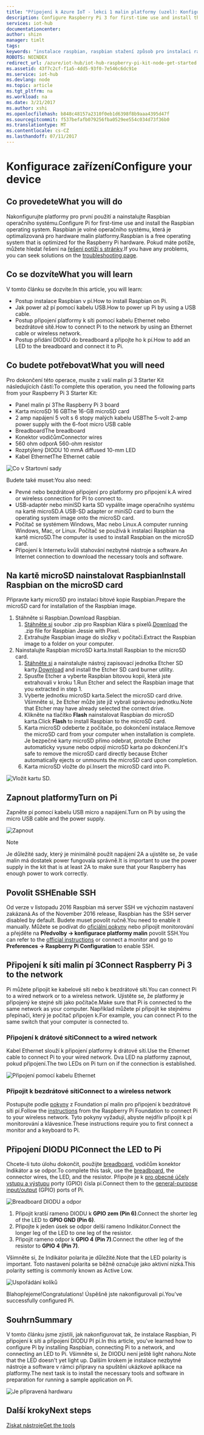 ```yaml
---
title: "Připojení k Azure IoT - lekci 1 malin platformy (uzel): Konfigurace zařízení | Microsoft Docs"
description: Configure Raspberry Pi 3 for first-time use and install the Raspbian OS, a free operating system that is optimized for the Raspberry Pi hardware.
services: iot-hub
documentationcenter: 
author: shizn
manager: timlt
tags: 
keywords: "instalace raspbian, raspbian stažení způsob pro instalaci raspbian, raspbian instalační program, instalace raspbian Malinová platformy, malinová pí instalace operačního systému, malinová pí sd karty instalace, malin pí připojení, připojení k Malinová pi, malinová pí připojení"
ROBOTS: NOINDEX
redirect_url: /azure/iot-hub/iot-hub-raspberry-pi-kit-node-get-started
ms.assetid: 43f7c2cf-f1a5-4dd5-93f0-7e546c6dc91e
ms.service: iot-hub
ms.devlang: node
ms.topic: article
ms.tgt_pltfrm: na
ms.workload: na
ms.date: 3/21/2017
ms.author: xshi
ms.openlocfilehash: b848c48157a2310f0eb1d6398f8b9aaa4395d47f
ms.sourcegitcommit: f537befafb079256fba0529ee554c034d73f36b0
ms.translationtype: MT
ms.contentlocale: cs-CZ
ms.lasthandoff: 07/11/2017
---
```

# <a name="configure-your-device"></a><span data-ttu-id="31f9d-104">Konfigurace zařízení</span><span class="sxs-lookup"><span data-stu-id="31f9d-104">Configure your device</span></span>
## <a name="what-you-will-do"></a><span data-ttu-id="31f9d-105">Co provedete</span><span class="sxs-lookup"><span data-stu-id="31f9d-105">What you will do</span></span>
<span data-ttu-id="31f9d-106">Nakonfigurujte platformy pro první použití a nainstalujte Raspbian operačního systému.</span><span class="sxs-lookup"><span data-stu-id="31f9d-106">Configure Pi for first-time use and install the Raspbian operating system.</span></span> <span data-ttu-id="31f9d-107">Raspbian je volné operačního systému, která je optimalizovaná pro hardware malin platformy.</span><span class="sxs-lookup"><span data-stu-id="31f9d-107">Raspbian is a free operating system that is optimized for the Raspberry Pi hardware.</span></span> <span data-ttu-id="31f9d-108">Pokud máte potíže, můžete hledat řešení na [řešení potíží s stránky](iot-hub-raspberry-pi-kit-node-troubleshooting.md).</span><span class="sxs-lookup"><span data-stu-id="31f9d-108">If you have any problems, you can seek solutions on the [troubleshooting page](iot-hub-raspberry-pi-kit-node-troubleshooting.md).</span></span>

## <a name="what-you-will-learn"></a><span data-ttu-id="31f9d-109">Co se dozvíte</span><span class="sxs-lookup"><span data-stu-id="31f9d-109">What you will learn</span></span>
<span data-ttu-id="31f9d-110">V tomto článku se dozvíte:</span><span class="sxs-lookup"><span data-stu-id="31f9d-110">In this article, you will learn:</span></span>

* <span data-ttu-id="31f9d-111">Postup instalace Raspbian v pí.</span><span class="sxs-lookup"><span data-stu-id="31f9d-111">How to install Raspbian on Pi.</span></span>
* <span data-ttu-id="31f9d-112">Jak power až pí pomocí kabelu USB.</span><span class="sxs-lookup"><span data-stu-id="31f9d-112">How to power up Pi by using a USB cable.</span></span>
* <span data-ttu-id="31f9d-113">Postup připojení platformy k síti pomocí kabelu Ethernet nebo bezdrátové sítě.</span><span class="sxs-lookup"><span data-stu-id="31f9d-113">How to connect Pi to the network by using an Ethernet cable or wireless network.</span></span>
* <span data-ttu-id="31f9d-114">Postup přidání DIODU do breadboard a připojte ho k pí.</span><span class="sxs-lookup"><span data-stu-id="31f9d-114">How to add an LED to the breadboard and connect it to Pi.</span></span>

## <a name="what-you-will-need"></a><span data-ttu-id="31f9d-115">Co budete potřebovat</span><span class="sxs-lookup"><span data-stu-id="31f9d-115">What you will need</span></span>
<span data-ttu-id="31f9d-116">Pro dokončení této operace, musíte z vaší malin pí 3 Starter Kit následujících částí:</span><span class="sxs-lookup"><span data-stu-id="31f9d-116">To complete this operation, you need the following parts from your Raspberry Pi 3 Starter Kit:</span></span>

* <span data-ttu-id="31f9d-117">Panel malin pí 3</span><span class="sxs-lookup"><span data-stu-id="31f9d-117">The Raspberry Pi 3 board</span></span>
* <span data-ttu-id="31f9d-118">Karta microSD 16 GB</span><span class="sxs-lookup"><span data-stu-id="31f9d-118">The 16-GB microSD card</span></span>
* <span data-ttu-id="31f9d-119">2 amp napájení 5 volt s 6 stopy malých kabelu USB</span><span class="sxs-lookup"><span data-stu-id="31f9d-119">The 5-volt 2-amp power supply with the 6-foot micro USB cable</span></span>
* <span data-ttu-id="31f9d-120">Breadboard</span><span class="sxs-lookup"><span data-stu-id="31f9d-120">The breadboard</span></span>
* <span data-ttu-id="31f9d-121">Konektor vodičům</span><span class="sxs-lookup"><span data-stu-id="31f9d-121">Connector wires</span></span>
* <span data-ttu-id="31f9d-122">560 ohm odpor</span><span class="sxs-lookup"><span data-stu-id="31f9d-122">A 560-ohm resistor</span></span>
* <span data-ttu-id="31f9d-123">Rozptýlený DIODU 10 mm</span><span class="sxs-lookup"><span data-stu-id="31f9d-123">A diffused 10-mm LED</span></span>
* <span data-ttu-id="31f9d-124">Kabel Ethernet</span><span class="sxs-lookup"><span data-stu-id="31f9d-124">The Ethernet cable</span></span>

![Co v Startovní sady](media/iot-hub-raspberry-pi-lessons/lesson1/starter_kit.jpg)

<span data-ttu-id="31f9d-126">Budete také muset:</span><span class="sxs-lookup"><span data-stu-id="31f9d-126">You also need:</span></span>

* <span data-ttu-id="31f9d-127">Pevné nebo bezdrátové připojení pro platformy pro připojení k.</span><span class="sxs-lookup"><span data-stu-id="31f9d-127">A wired or wireless connection for Pi to connect to.</span></span>
* <span data-ttu-id="31f9d-128">USB-adaptér nebo miniSD karta SD vypálíte image operačního systému na kartě microSD.</span><span class="sxs-lookup"><span data-stu-id="31f9d-128">A USB-SD adapter or miniSD card to burn the operating system image onto the microSD card.</span></span>
* <span data-ttu-id="31f9d-129">Počítač se systémem Windows, Mac nebo Linux.</span><span class="sxs-lookup"><span data-stu-id="31f9d-129">A computer running Windows, Mac, or Linux.</span></span> <span data-ttu-id="31f9d-130">Počítač se používá k instalaci Raspbian na kartě microSD.</span><span class="sxs-lookup"><span data-stu-id="31f9d-130">The computer is used to install Raspbian on the microSD card.</span></span>
* <span data-ttu-id="31f9d-131">Připojení k Internetu kvůli stahování nezbytné nástroje a software.</span><span class="sxs-lookup"><span data-stu-id="31f9d-131">An Internet connection to download the necessary tools and software.</span></span>

## <a name="install-raspbian-on-the-microsd-card"></a><span data-ttu-id="31f9d-132">Na kartě microSD nainstalovat Raspbian</span><span class="sxs-lookup"><span data-stu-id="31f9d-132">Install Raspbian on the microSD card</span></span>
<span data-ttu-id="31f9d-133">Připravte karty microSD pro instalaci bitové kopie Raspbian.</span><span class="sxs-lookup"><span data-stu-id="31f9d-133">Prepare the microSD card for installation of the Raspbian image.</span></span>

1. <span data-ttu-id="31f9d-134">Stáhněte si Raspbian.</span><span class="sxs-lookup"><span data-stu-id="31f9d-134">Download Raspbian.</span></span>
   1. <span data-ttu-id="31f9d-135">[Stáhněte si](https://www.raspberrypi.org/downloads/raspbian/) soubor .zip pro Raspbian Klára s pixelů.</span><span class="sxs-lookup"><span data-stu-id="31f9d-135">[Download](https://www.raspberrypi.org/downloads/raspbian/) the .zip file for Raspbian Jessie with Pixel.</span></span>
   2. <span data-ttu-id="31f9d-136">Extrahujte Raspbian image do složky v počítači.</span><span class="sxs-lookup"><span data-stu-id="31f9d-136">Extract the Raspbian image to a folder on your computer.</span></span>
2. <span data-ttu-id="31f9d-137">Nainstalujte Raspbian microSD karta.</span><span class="sxs-lookup"><span data-stu-id="31f9d-137">Install Raspbian to the microSD card.</span></span>
   1. <span data-ttu-id="31f9d-138">[Stáhněte si](https://www.etcher.io) a nainstalujte nástroj zapisovací jednotka Etcher SD karty.</span><span class="sxs-lookup"><span data-stu-id="31f9d-138">[Download](https://www.etcher.io) and install the Etcher SD card burner utility.</span></span>
   2. <span data-ttu-id="31f9d-139">Spusťte Etcher a vyberte Raspbian bitovou kopii, která jste extrahovali v kroku 1.</span><span class="sxs-lookup"><span data-stu-id="31f9d-139">Run Etcher and select the Raspbian image that you extracted in step 1.</span></span>
   3. <span data-ttu-id="31f9d-140">Vyberte jednotku microSD karta.</span><span class="sxs-lookup"><span data-stu-id="31f9d-140">Select the microSD card drive.</span></span>
      <span data-ttu-id="31f9d-141">Všimněte si, že Etcher může jste již vybrali správnou jednotku.</span><span class="sxs-lookup"><span data-stu-id="31f9d-141">Note that Etcher may have already selected the correct drive.</span></span>
   4. <span data-ttu-id="31f9d-142">Klikněte na tlačítko **Flash** nainstalovat Raspbian do microSD karta.</span><span class="sxs-lookup"><span data-stu-id="31f9d-142">Click **Flash** to install Raspbian to the microSD card.</span></span>
   5. <span data-ttu-id="31f9d-143">Karta microSD odeberte z počítače, po dokončení instalace.</span><span class="sxs-lookup"><span data-stu-id="31f9d-143">Remove the microSD card from your computer when installation is complete.</span></span>
      <span data-ttu-id="31f9d-144">Je bezpečné karty microSD přímo odebrat, protože Etcher automaticky vysune nebo odpojí microSD karta po dokončení.</span><span class="sxs-lookup"><span data-stu-id="31f9d-144">It's safe to remove the microSD card directly because Etcher automatically ejects or unmounts the microSD card upon completion.</span></span>
   6. <span data-ttu-id="31f9d-145">Karta microSD vložte do pí.</span><span class="sxs-lookup"><span data-stu-id="31f9d-145">Insert the microSD card into Pi.</span></span>

![Vložit kartu SD.](media/iot-hub-raspberry-pi-lessons/lesson1/insert_sdcard.jpg)

## <a name="turn-on-pi"></a><span data-ttu-id="31f9d-147">Zapnout platformy</span><span class="sxs-lookup"><span data-stu-id="31f9d-147">Turn on Pi</span></span>
<span data-ttu-id="31f9d-148">Zapněte pí pomocí kabelu USB micro a napájení.</span><span class="sxs-lookup"><span data-stu-id="31f9d-148">Turn on Pi by using the micro USB cable and the power supply.</span></span>

![Zapnout](media/iot-hub-raspberry-pi-lessons/lesson1/micro_usb_power_on.jpg)

> [!NOTE]
> <span data-ttu-id="31f9d-150">Je důležité sady, který je minimálně použít napájení 2A a ujistěte se, že vaše malin má dostatek power fungovala správně.</span><span class="sxs-lookup"><span data-stu-id="31f9d-150">It is important to use the power supply in the kit that is at least 2A to make sure that your Raspberry has enough power to work correctly.</span></span>

## <a name="enable-ssh"></a><span data-ttu-id="31f9d-151">Povolit SSH</span><span class="sxs-lookup"><span data-stu-id="31f9d-151">Enable SSH</span></span>
<span data-ttu-id="31f9d-152">Od verze v listopadu 2016 Raspbian má server SSH ve výchozím nastavení zakázaná.</span><span class="sxs-lookup"><span data-stu-id="31f9d-152">As of the November 2016 release, Raspbian has the SSH server disabled by default.</span></span> <span data-ttu-id="31f9d-153">Budete muset povolit ručně.</span><span class="sxs-lookup"><span data-stu-id="31f9d-153">You need to enable it manually.</span></span> <span data-ttu-id="31f9d-154">Můžete se podívat do [oficiální pokyny](https://www.raspberrypi.org/documentation/remote-access/ssh/) nebo připojit monitorování a přejděte na **Předvolby -> konfigurace platformy malin** povolit SSH.</span><span class="sxs-lookup"><span data-stu-id="31f9d-154">You can refer to the [official instructions](https://www.raspberrypi.org/documentation/remote-access/ssh/) or connect a monitor and go to **Preferences -> Raspberry Pi Configuration** to enable SSH.</span></span>

## <a name="connect-raspberry-pi-3-to-the-network"></a><span data-ttu-id="31f9d-155">Připojení k síti malin pí 3</span><span class="sxs-lookup"><span data-stu-id="31f9d-155">Connect Raspberry Pi 3 to the network</span></span>
<span data-ttu-id="31f9d-156">Pi můžete připojit ke kabelové síti nebo k bezdrátové síti.</span><span class="sxs-lookup"><span data-stu-id="31f9d-156">You can connect Pi to a wired network or to a wireless network.</span></span> <span data-ttu-id="31f9d-157">Ujistěte se, že platformy je připojený ke stejné síti jako počítače.</span><span class="sxs-lookup"><span data-stu-id="31f9d-157">Make sure that Pi is connected to the same network as your computer.</span></span> <span data-ttu-id="31f9d-158">Například můžete pí připojit ke stejnému přepínači, který je počítač připojen k.</span><span class="sxs-lookup"><span data-stu-id="31f9d-158">For example, you can connect Pi to the same switch that your computer is connected to.</span></span>

### <a name="connect-to-a-wired-network"></a><span data-ttu-id="31f9d-159">Připojení k drátové síti</span><span class="sxs-lookup"><span data-stu-id="31f9d-159">Connect to a wired network</span></span>
<span data-ttu-id="31f9d-160">Kabel Ethernet slouží k připojení platformy k drátové síti.</span><span class="sxs-lookup"><span data-stu-id="31f9d-160">Use the Ethernet cable to connect Pi to your wired network.</span></span> <span data-ttu-id="31f9d-161">Dva LED na platformy zapnout, pokud připojení.</span><span class="sxs-lookup"><span data-stu-id="31f9d-161">The two LEDs on Pi turn on if the connection is established.</span></span>

![Připojení pomocí kabelu Ethernet](media/iot-hub-raspberry-pi-lessons/lesson1/connect_ethernet.jpg)

### <a name="connect-to-a-wireless-network"></a><span data-ttu-id="31f9d-163">Připojit k bezdrátové síti</span><span class="sxs-lookup"><span data-stu-id="31f9d-163">Connect to a wireless network</span></span>
<span data-ttu-id="31f9d-164">Postupujte podle [pokyny](https://www.raspberrypi.org/learning/software-guide/wifi/) z Foundation pí malin pro připojení k bezdrátové síti pí.</span><span class="sxs-lookup"><span data-stu-id="31f9d-164">Follow the [instructions](https://www.raspberrypi.org/learning/software-guide/wifi/) from the Raspberry Pi Foundation to connect Pi to your wireless network.</span></span> <span data-ttu-id="31f9d-165">Tyto pokyny vyžadují, abyste nejdřív připojit k pí monitorování a klávesnice.</span><span class="sxs-lookup"><span data-stu-id="31f9d-165">These instructions require you to first connect a monitor and a keyboard to Pi.</span></span>

## <a name="connect-the-led-to-pi"></a><span data-ttu-id="31f9d-166">Připojení DIODU PI</span><span class="sxs-lookup"><span data-stu-id="31f9d-166">Connect the LED to Pi</span></span>
<span data-ttu-id="31f9d-167">Chcete-li tuto úlohu dokončit, použijte [breadboard](https://learn.sparkfun.com/tutorials/how-to-use-a-breadboard), vodičům konektor Indikátor a se odpor.</span><span class="sxs-lookup"><span data-stu-id="31f9d-167">To complete this task, use the [breadboard](https://learn.sparkfun.com/tutorials/how-to-use-a-breadboard), the connector wires, the LED, and the resistor.</span></span> <span data-ttu-id="31f9d-168">Připojte je k [pro obecné účely vstupu a výstupu](https://www.raspberrypi.org/documentation/usage/gpio/) porty (GPIO) čísla pí.</span><span class="sxs-lookup"><span data-stu-id="31f9d-168">Connect them to the [general-purpose input/output](https://www.raspberrypi.org/documentation/usage/gpio/) (GPIO) ports of Pi.</span></span>

![Breadboard DIODU a odpor](media/iot-hub-raspberry-pi-lessons/lesson1/breadboard_led_resistor.jpg)

1. <span data-ttu-id="31f9d-170">Připojit kratší rameno DIODU k **GPIO zem (Pin 6)**.</span><span class="sxs-lookup"><span data-stu-id="31f9d-170">Connect the shorter leg of the LED to **GPIO GND (Pin 6)**.</span></span>
2. <span data-ttu-id="31f9d-171">Připojte k jeden úsek se odpor delší rameno Indikátor.</span><span class="sxs-lookup"><span data-stu-id="31f9d-171">Connect the longer leg of the LED to one leg of the resistor.</span></span>
3. <span data-ttu-id="31f9d-172">Připojit rameno odpor k **GPIO 4 (Pin 7)**.</span><span class="sxs-lookup"><span data-stu-id="31f9d-172">Connect the other leg of the resistor to **GPIO 4 (Pin 7)**.</span></span>

<span data-ttu-id="31f9d-173">Všimněte si, že Indikátor polarita je důležité.</span><span class="sxs-lookup"><span data-stu-id="31f9d-173">Note that the LED polarity is important.</span></span> <span data-ttu-id="31f9d-174">Toto nastavení polarita se běžně označuje jako aktivní nízká.</span><span class="sxs-lookup"><span data-stu-id="31f9d-174">This polarity setting is commonly known as Active Low.</span></span>

![Uspořádání kolíků](media/iot-hub-raspberry-pi-lessons/lesson1/pinout_breadboard.png)

<span data-ttu-id="31f9d-176">Blahopřejeme!</span><span class="sxs-lookup"><span data-stu-id="31f9d-176">Congratulations!</span></span> <span data-ttu-id="31f9d-177">Úspěšně jste nakonfigurovali pí.</span><span class="sxs-lookup"><span data-stu-id="31f9d-177">You've successfully configured Pi.</span></span>

## <a name="summary"></a><span data-ttu-id="31f9d-178">Souhrn</span><span class="sxs-lookup"><span data-stu-id="31f9d-178">Summary</span></span>
<span data-ttu-id="31f9d-179">V tomto článku jsme zjistili, jak nakonfigurovat tak, že instalace Raspbian, Pi připojení k síti a připojení DIODU PI pí.</span><span class="sxs-lookup"><span data-stu-id="31f9d-179">In this article, you’ve learned how to configure Pi by installing Raspbian, connecting Pi to a network, and connecting an LED to Pi.</span></span> <span data-ttu-id="31f9d-180">Všimněte si, že DIODU není ještě light nahoru.</span><span class="sxs-lookup"><span data-stu-id="31f9d-180">Note that the LED doesn't yet light up.</span></span> <span data-ttu-id="31f9d-181">Dalším krokem je instalace nezbytné nástroje a software v rámci přípravy na spuštění ukázkové aplikace na platformy.</span><span class="sxs-lookup"><span data-stu-id="31f9d-181">The next task is to install the necessary tools and software in preparation for running a sample application on Pi.</span></span>

![Je připravená hardwaru](media/iot-hub-raspberry-pi-lessons/lesson1/hardware_ready.jpg)

## <a name="next-steps"></a><span data-ttu-id="31f9d-183">Další kroky</span><span class="sxs-lookup"><span data-stu-id="31f9d-183">Next steps</span></span>
[<span data-ttu-id="31f9d-184">Získat nástroje</span><span class="sxs-lookup"><span data-stu-id="31f9d-184">Get the tools</span></span>](iot-hub-raspberry-pi-kit-node-lesson1-get-the-tools-win32.md)

